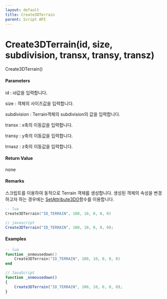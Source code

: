 ```yaml
---
layout: default
title: Create3DTerrain
parent: Script API
---
```

# Create3DTerrain\(id, size, subdivision, transx, transy, transz\)

Create3DTerrain\(\)

#### Parameters

id : id값을 입력합니다.

size : 객체의 사이즈값을 입력합니다.

subdivision : Terrain객체의 subdivision의 값을 입력합니다.

transx : x축의 이동값을 입력합니다.

transy : y축의 이동값을 입력합니다.

trnasz : z축의 이동값을 입력합니다.

#### Return Value

none

#### Remarks

스크립트를 이용하여 동적으로 Terrain 객체를 생성합니다. 생성된 객체의 속성을 변경하고자 하는 경우에는 [SetAttribute3D\(\)](./enusscriptapi_setattribute3d.md)함수를 이용합니다.

```lua
-- lua
Create3DTerrain("ID_TERRAIN", 100, 10, 0, 0, 0)
```

```js
// javascript
Create3DTerrain("ID_TERRAIN", 100, 10, 0, 0, 0);
```

#### 

#### Examples

```lua
-- lua
function _onmousedown()
    Create3DTerrain("ID_TERRAIN", 100, 10, 0, 0, 0)
end
```

```js
// JavaScript
function _onmousedown()
{    
    Create3DTerrain("ID_TERRAIN", 100, 10, 0, 0, 0);
}
```



